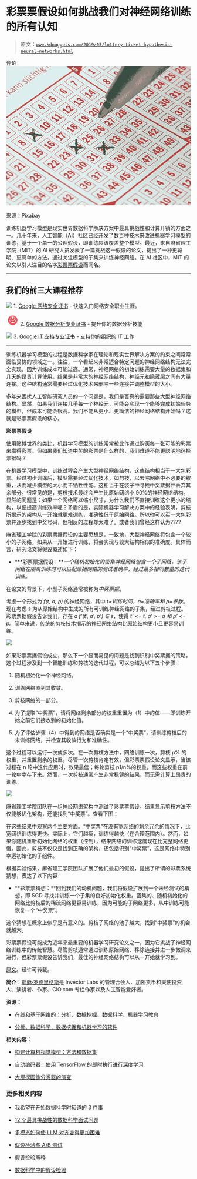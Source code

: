 # 彩票票假设如何挑战我们对神经网络训练的所有认知

> 原文：[`www.kdnuggets.com/2019/05/lottery-ticket-hypothesis-neural-networks.html`](https://www.kdnuggets.com/2019/05/lottery-ticket-hypothesis-neural-networks.html)

评论 ![彩票票](img/c2df7583ac5ecd73a5de352405c466bb.png)

来源：Pixabay

训练机器学习模型是现实世界数据科学解决方案中最具挑战性和计算开销的方面之一。几十年来，人工智能（AI）社区已经开发了数百种技术来改进机器学习模型的训练，基于一个单一的公理假设，即训练应该覆盖整个模型。最近，来自麻省理工学院（MIT）的 AI 研究人员发表了一篇挑战这一假设的论文，提出了一种更聪明、更简单的方法，通过关注模型的子集来训练神经网络。在 AI 社区中，MIT 的论文以引人注目的名字[彩票票假设](https://arxiv.org/abs/1803.03635)而闻名。

* * *

## 我们的前三大课程推荐

![](img/0244c01ba9267c002ef39d4907e0b8fb.png) 1\. [Google 网络安全证书](https://www.kdnuggets.com/google-cybersecurity) - 快速入门网络安全职业生涯。

![](img/e225c49c3c91745821c8c0368bf04711.png) 2\. [Google 数据分析专业证书](https://www.kdnuggets.com/google-data-analytics) - 提升你的数据分析技能

![](img/0244c01ba9267c002ef39d4907e0b8fb.png) 3\. [Google IT 支持专业证书](https://www.kdnuggets.com/google-itsupport) - 支持你的组织的 IT 工作

* * *

训练机器学习模型的过程是数据科学家在理论和现实世界解决方案的约束之间常常面临妥协的领域之一。往往，一个看起来非常适合特定问题的神经网络结构无法完全实现，因为训练成本可能过高。通常，神经网络的初始训练需要大量的数据集和几天的昂贵计算使用。结果是非常大的神经网络结构，神经元和隐藏层之间有大量连接。这种结构通常需要经过优化技术来删除一些连接并调整模型的大小。

多年来困扰人工智能研究人员的一个问题是，我们是否真的需要那些大型神经网络结构。显然，如果我们连接几乎每一个神经元，可能会实现一个能够完成初始任务的模型，但成本可能会很高。我们不能从更小、更简洁的神经网络结构开始吗？这就是彩票票假设的核心。

**彩票票假设**

使用赌博世界的类比，机器学习模型的训练常常被比作通过购买每一张可能的彩票来赢得彩票。但如果我们知道中奖的彩票是什么样的，我们难道不能更聪明地选择票据吗？

在机器学习模型中，训练过程会产生大型神经网络结构，这些结构相当于一大包彩票。经过初步训练后，模型需要经过优化技术，如剪枝，以去除网络中不必要的权重，从而减少模型的大小而不牺牲性能。这相当于在袋子中寻找中奖票据并丢弃其余部分。很常见的是，剪枝技术最终会产生比原始网络小 90%的神经网络结构。显然的问题是：如果一个网络可以缩小尺寸，为什么我们不直接训练这个更小的结构，以便提高训练效率呢？矛盾的是，实际机器学习解决方案中的经验表明，剪枝所揭示的架构从一开始就更难训练，准确性低于原始网络。所以你可以买一大包彩票并逐步找到中奖号码，但相反的过程却太难了。或者我们曾经这样认为????

麻省理工学院的彩票票据假设的主要思想是，一致地，大型神经网络将包含一个较小的子网络，如果从一开始进行训练，将会实现与较大结构相似的准确度。具体而言，研究论文将假设概述如下：

+   ***彩票票据假设：***一个随机初始化的密集神经网络包含一个子网络，该子网络在隔离训练时可以匹配原始网络的测试准确率，经过最多相同数量的迭代训练。*

在论文的背景下，小型子网络通常被称为*中奖票据*。

考虑一个形式为 *f(t, a, p)* 的神经网络，其中 *t=训练时间，a=准确率和 p=参数*。现在考虑 *s* 为从原始结构中生成的所有可训练神经网络的子集，经过剪枝过程。彩票票据假设告诉我们，存在 *a f’(t’, a’, p’) ∈ s*，使得 *t’ <= t, a’ >= a 和 p’ <= p*。简单来说，传统的剪枝技术揭示的神经网络结构比原始结构更小且更容易训练。

![](img/4e811ab9746fd2fa3834f3a5f5cd786b.png)

如果彩票票据假设成立，那么下一个显而易见的问题是找到识别中奖票据的策略。这个过程涉及到一个智能训练和剪枝的迭代过程，可以总结为以下五个步骤：

1.  随机初始化一个神经网络。

1.  训练网络直到其收敛。

1.  剪枝网络的一部分。

1.  为了提取“中奖票”，请将网络剩余部分的权重重置为（1）中的值——即训练开始之前它们接收到的初始化值。

1.  为了评估步骤（4）中得到的网络是否确实是一个“中奖票”，请训练剪枝后的未训练网络，并检查其收敛行为和准确性。

这个过程可以运行一次或多次。在一次剪枝方法中，网络训练一次，剪枝 p% 的权重，并重置剩余的权重。尽管一次剪枝肯定有效，但彩票票假设论文显示，当该过程在 n 轮中迭代应用时，效果最佳；每轮剪枝 p1/n%的权重，而这些权重在前一轮中幸存下来。然而，一次剪枝通常产生非常稳健的结果，而无需计算上昂贵的训练。

![](img/a44f079fc3b7ed4756eec0de8994568c.png)

麻省理工学院团队在一组神经网络架构中测试了彩票票假设，结果显示剪枝方法不仅能够优化架构，还能找到“中奖票”。查看下图：

在这些结果中观察两个主要方面。“中奖票”在没有宽网络的剩余冗余的情况下，比宽网络训练得更快。实际上，它们越瘦，训练得越快（在合理范围内）。然而，如果你随机重新初始化网络的权重（控制），结果网络的训练速度现在比完整网络更慢。因此，剪枝不仅仅是找到正确的架构，还包括识别“中奖票”，这是网络中特别幸运初始化的子组件。

根据实验结果，麻省理工学院团队扩展了他们最初的假设，提出了所谓的彩票系统猜想，表达了以下内容：

+   **彩票票猜想：**回到我们的动机问题，我们将假设扩展到一个未经测试的猜想，即 SGD 寻找并训练一个子集的良好初始化权重。密集的、随机初始化的网络比剪枝后的稀疏网络更容易训练，因为可能的子网络更多，从中训练可能恢复一个“中奖票”。

这个猜想在概念上似乎是有意义的。剪枝子网络的池子越大，找到“中奖票”的机会就越大。

彩票票假设可能成为近年来最重要的机器学习研究论文之一，因为它挑战了神经网络训练中的传统智慧。尽管剪枝通常通过训练原始网络、移除连接并进一步微调来进行，但彩票票假设告诉我们，最佳的神经网络结构可以从一开始就学习到。

[原文](https://www.linkedin.com/pulse/how-lottery-ticket-hypothesis-challenging-everything-we-rodriguez/)。经许可转载。

**简介**：[耶稣·罗德里格斯](https://www.linkedin.com/in/jesusmrv/)是 Invector Labs 的管理合伙人、加密货币和天使投资人、演讲者、作家、CIO.com 专栏作家以及人工智能爱好者。

**资源：**

+   [在线和基于网络的：分析、数据挖掘、数据科学、机器学习教育](https://www.kdnuggets.com/education/online.html)

+   [分析、数据科学、数据挖掘和机器学习的软件](https://www.kdnuggets.com/software/index.html)

**相关内容：**

+   [构建计算机视觉模型：方法和数据集](https://www.kdnuggets.com/2019/05/computer-vision-model-approaches-datasets.html)

+   [自动编码器：使用 TensorFlow 的即时执行进行深度学习](https://www.kdnuggets.com/2019/05/autoencoders-deep-learning-with-tensorflows-eager-execution.html)

+   [大规模图像分类器的演变](https://www.kdnuggets.com/2019/05/large-scale-evolution-image-classifiers.html)

### 更多相关内容

+   [我希望在开始数据科学时知道的 3 件事](https://www.kdnuggets.com/2023/01/3-things-wish-knew-started-data-science.html)

+   [12 个最具挑战性的数据科学面试问题](https://www.kdnuggets.com/2022/07/12-challenging-data-science-interview-questions.html)

+   [多模态如何使 LLM 对齐变得更加困难](https://www.kdnuggets.com/how-multimodality-makes-llm-alignment-more-challenging)

+   [假设检验与 A/B 测试](https://www.kdnuggets.com/hypothesis-testing-and-ab-testing)

+   [假设检验解释](https://www.kdnuggets.com/2021/09/hypothesis-testing-explained.html)

+   [数据科学中的假设检验](https://www.kdnuggets.com/2023/02/hypothesis-testing-data-science.html)
